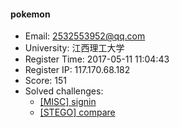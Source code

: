 #### pokemon  

* Email: 2532553952@qq.com  
* University: 江西理工大学  
* Register Time: 2017-05-11 11:04:43  
* Register IP: 117.170.68.182  
* Score: 151  
* Solved challenges: 
  * [[MISC] signin](https://github.com/SniperOJ/Challenges/blob/master/web/signin.json)  
  * [[STEGO] compare](https://github.com/SniperOJ/Challenges/blob/master/web/compare.json)  
